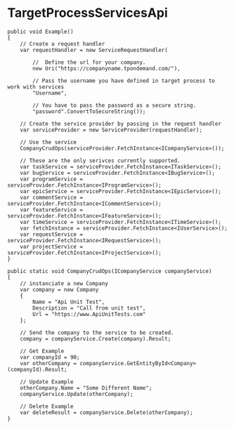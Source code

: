 # TargetProcessServicesApi

    public void Example()
    {
        // Create a request handler
        var requestHandler = new ServiceRequestHandler(

            //  Define the url for your company.
            new Uri("https://companyname.tpondemand.com/"), 

            // Pass the username you have defined in target process to work with services
            "Username",

            // You have to pass the password as a secure string.
            "password".ConvertToSecureString());

        // Create the service provider by passing in the request handler
        var serviceProvider = new ServiceProvider(requestHandler);

        // Use the service
        CompanyCrudOps(serviceProvider.FetchInstance<ICompanyService>());

        // These are the only serivces currently supported.
        var taskService = serviceProvider.FetchInstance<ITaskService>();
        var bugService = serviceProvider.FetchInstance<IBugService>();
        var programService = serviceProvider.FetchInstance<IProgramService>();
        var epicService = serviceProvider.FetchInstance<IEpicService>();
        var commentService = serviceProvider.FetchInstance<ICommentService>();
        var featureService = serviceProvider.FetchInstance<IFeatureService>();
        var timeService = serviceProvider.FetchInstance<ITimeService>();
        var fetchInstance = serviceProvider.FetchInstance<IUserService>();
        var requestService = serviceProvider.FetchInstance<IRequestService>();
        var projectService = serviceProvider.FetchInstance<IProjectService>();
    }

    public static void CompanyCrudOps(ICompanyService companyService)
    {
        // instanciate a new Company
        var company = new Company
        {
            Name = "Api Unit Test",
            Description = "Call from unit test",
            Url = "https://www.ApiUnitTests.com"
        };

        // Send the company to the service to be created.
        company = companyService.Create(company).Result;

        // Get Example
        var companyId = 90;
        var otherCompany = companyService.GetEntityById<Company>(companyId).Result;

        // Update Example
        otherCompany.Name = "Some Different Name";
        companyService.Update(otherCompany);

        // Delete Example
        var deleteResult = companyService.Delete(otherCompany);
    }
